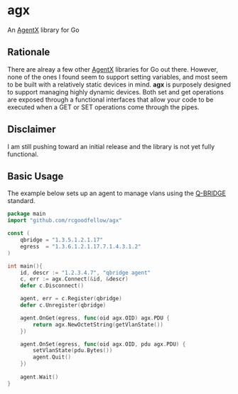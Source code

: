 # agx
An [AgentX](https://tools.ietf.org/html/rfc2741) library for Go

## Rationale
There are alreay a few other [AgentX](https://tools.ietf.org/html/rfc2741) libraries for Go out there. However, none of the ones I found seem to support setting variables, and most seem to be built with a relatively static devices in mind. **agx** is purposely designed to support managing highly dynamic devices. Both set and get operations are exposed through a functional interfaces that allow your code to be executed when a GET or SET operations come through the pipes.

## Disclaimer 
I am still pushing toward an initial release and the library is not yet fully functional.

## Basic Usage
The example below sets up an agent to manage vlans using the [Q-BRIDGE](https://tools.ietf.org/html/rfc4363) standard.
```go
package main
import "github.com/rcgoodfellow/agx"

const (
	qbridge = "1.3.5.1.2.1.17"
	egress  = "1.3.6.1.2.1.17.7.1.4.3.1.2"
)

int main(){
	id, descr := "1.2.3.4.7", "qbridge agent"
	c, err := agx.Connect(&id, &descr)
	defer c.Disconnect()

	agent, err = c.Register(qbridge)
	defer c.Unregister(qbridge)

	agent.OnGet(egress, func(oid agx.OID) agx.PDU {
		return agx.NewOctetString(getVlanState())
	})

	agent.OnSet(egress, func(oid agx.OID, pdu agx.PDU) {
		setVlanState(pdu.Bytes())
		agent.Quit()
	})
	
	agent.Wait()
}
```
